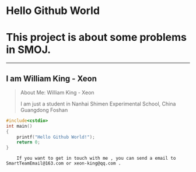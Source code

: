 # Hello Github World
# 
# This project is about some problems in SMOJ.

***

## I am William King - Xeon

> About Me: William King - Xeon
> 
> I am just a student in Nanhai Shimen Experimental School, China Guangdong Foshan

```cpp
#include<cstdio>
int main()
{
	printf("Hello Github World!");
    return 0;
}
```

		If you want to get in touch with me , you can send a email to SmartTeamEmail@163.com or xeon-king@qq.com .

